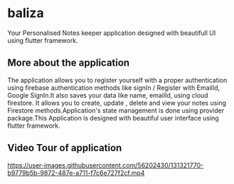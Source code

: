 # baliza

Your Personalised Notes keeper application designed with beautifull UI using flutter framework.

## More about the application

The application allows you to register yourself with a proper authentication using firebase authentication methods like signIn / Register with EmailId, Google SignIn.It also saves your data like name, emailId, using cloud firestore. It allows you to create, update , delete and view your notes using Firestore methods.Application's state management is done using provider package.This Application is designed with beautiful user interface using flutter framework.

## Video Tour of application


https://user-images.githubusercontent.com/56202430/131321770-b9779b5b-9872-487e-a711-f7c6e727f2cf.mp4

